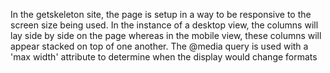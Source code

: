 In the getskeleton site, the page is setup in a way to be responsive to the screen size being used. In the instance of a desktop view, the columns will lay side by side on the page whereas in the mobile view, these columns will appear stacked on top of one another.
The @media query is used with a 'max width' attribute to determine when the display would change formats
